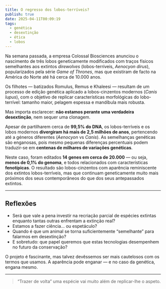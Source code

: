 ```yaml
---
title: O regresso dos lobos-terríveis?
publish: true
date: 2025-04-11T00:09:19
tags:
  - genética
  - desextinção
  - ética
  - lobos
---
```


Na semana passada, a empresa Colossal Biosciences anunciou o nascimento de três lobos geneticamente modificados com traços físicos semelhantes aos extintos *direwolves* (lobos-terríveis, *Aenocyon dirus*), popularizados pela série *Game of Thrones*, mas que existiram de facto na América do Norte até há cerca de 10.000 anos. 

Os filhotes — batizados Romulus, Remus e Khaleesi — resultam de um processo de edição genética aplicado a lobos-cinzentos modernos (*Canis lupus*), com o objetivo de replicar características morfológicas do lobo-terrível: tamanho maior, pelagem espessa e mandíbula mais robusta.



Mas importa esclarecer: **não estamos perante uma verdadeira desextinção**, nem sequer uma clonagem.

Apesar de partilharem cerca de **99,5% do DNA**, os lobos-terríveis e os lobos modernos **divergiram há mais de 2,5 milhões de anos**, pertencendo até a géneros diferentes (*Aenocyon* vs *Canis*). As semelhanças genéticas são enganosas, pois mesmo pequenas diferenças percentuais podem traduzir-se em **centenas de milhares de variações genéticas**.

Neste caso, foram editados **14 genes em cerca de 20.000** — ou seja, **menos de 0,1% do genoma**, e todos relacionados com características **fenotípicas**. O resultado são lobos-cinzentos com aparência reminiscente dos extintos lobos-terríveis, mas que continuam geneticamente muito mais próximos dos seus contemporâneos do que dos seus antepassados extintos.

---

## Reflexões

- Será que vale a pena investir na recriação parcial de espécies extintas enquanto tantas outras enfrentam a extinção real?
- Estamos a fazer ciência… ou espetáculo?
- Quando é que um animal se torna suficientemente “semelhante” para falarmos em desextinção?
- E sobretudo: que papel queremos que estas tecnologias desempenhem no futuro da conservação?

O projeto é fascinante, mas talvez devêssemos ser mais cautelosos com os termos que usamos. A aparência pode enganar — e no caso da genética, engana mesmo.


---

> “Trazer de volta” uma espécie vai muito além de replicar-lhe o aspeto.

